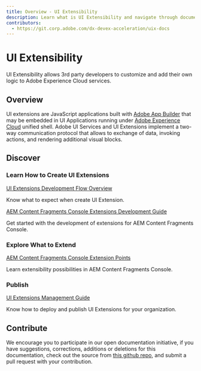 ```yaml
---
title: Overview - UI Extensibility
description: Learn what is UI Extensibility and navigate through documentation 
contributors:
  - https://git.corp.adobe.com/dx-devex-acceleration/uix-docs
---
```


<Hero slots="heading, text"/> 

# UI Extensibility

UI Extensibility allows 3rd party developers to customize and add their own logic to Adobe Experience Cloud services.

## Overview

UI extensions are JavaScript applications built with [Adobe App Builder](https://developer.adobe.com/app-builder/docs/overview/) that may be embedded in UI Applications running under [Adobe Experience Cloud](https://experience.adobe.com/) unified shell. Adobe UI Services and UI Extensions implement a two-way communication protocol that allows to exchange of data, invoking actions, and rendering additional visual blocks.

## Discover 

<DiscoverBlock slots="heading, link, text"/>

### Learn How to Create UI Extensions

[UI Extensions Development Flow Overview](guides/development-flow/)
    
Know what to expect when create UI Extension.

<DiscoverBlock slots="link, text"/>

[AEM Content Fragments Console Extensions Development Guide](services/aem-cf-console-admin/)
    
Get started with the development of extensions for AEM Content Fragments Console.

<DiscoverBlock slots="heading, link, text"/> 

### Explore What to Extend

[AEM Content Fragments Console Extension Points](services/aem-cf-console-admin/api/) 
     
Learn extensibility possibilities in AEM Content Fragments Console.

<DiscoverBlock slots="heading, link, text"/> 

### Publish

[UI Extensions Management Guide](guides/publication/) 

Know how to deploy and publish UI Extensions for your organization.

## Contribute 

We encourage you to participate in our open documentation initiative, if you have suggestions, corrections, additions 
or deletions for this documentation, check out the source from [this github repo](https://git.corp.adobe.com/dx-devex-acceleration/uix-docs), and submit a pull 
request with your contribution.

